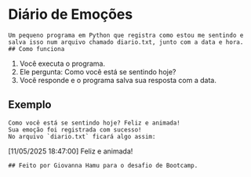 # Diário de Emoções
```
Um pequeno programa em Python que registra como estou me sentindo e salva isso num arquivo chamado diario.txt, junto com a data e hora.
## Como funciona
```
1. Você executa o programa.
2. Ele pergunta: Como você está se sentindo hoje?
3. Você responde e o programa salva sua resposta com a data.
## Exemplo
```
Como você está se sentindo hoje? Feliz e animada!
Sua emoção foi registrada com sucesso!
No arquivo `diario.txt` ficará algo assim:
```
[11/05/2025 18:47:00] Feliz e animada!
```
## Feito por Giovanna Hamu para o desafio de Bootcamp.
